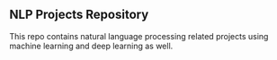 ## NLP Projects Repository
This repo contains natural language processing related projects using machine learning and deep learning as well.